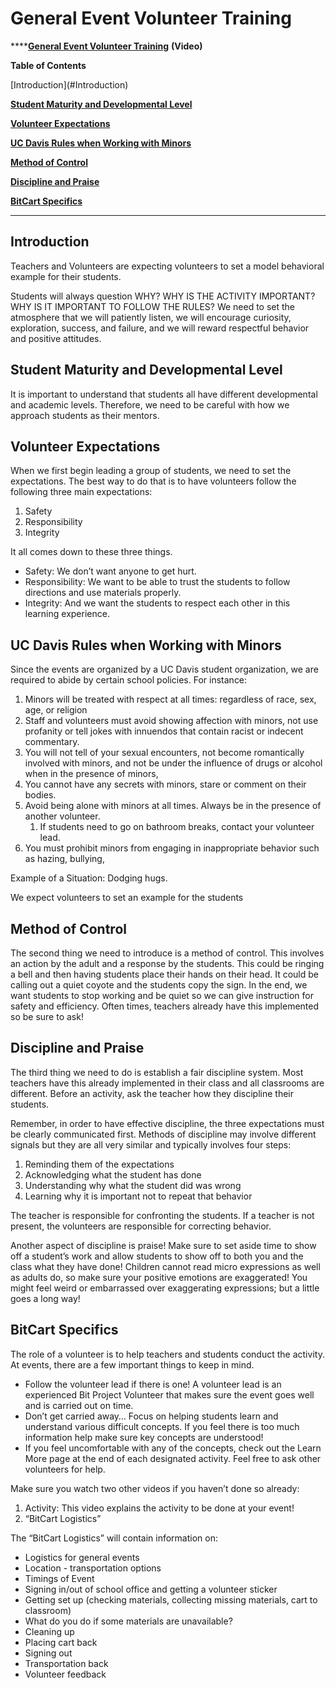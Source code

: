 # General Event Volunteer Training



\*\*\*\*[**General Event Volunteer Training**](https://www.youtube.com/watch?v=QEdVY4sYBAw&feature=youtu.be) **\(Video\)**  


**Table of Contents** 

\[Introduction\]\(\#Introduction\)

[**Student Maturity and Developmental Level**](https://docs.google.com/document/d/1j9sRsnnDl8zejKH-Rbr2Vi06KXZRn-ybCA-Se2FnihM/edit#heading=h.bnudk2mybu8i)

[**Volunteer Expectations**](https://docs.google.com/document/d/1j9sRsnnDl8zejKH-Rbr2Vi06KXZRn-ybCA-Se2FnihM/edit#heading=h.p4fhfis7bpo)

[**UC Davis Rules when Working with Minors**](https://docs.google.com/document/d/1j9sRsnnDl8zejKH-Rbr2Vi06KXZRn-ybCA-Se2FnihM/edit#heading=h.yy8a3u3gehcz)

[**Method of Control**](https://docs.google.com/document/d/1j9sRsnnDl8zejKH-Rbr2Vi06KXZRn-ybCA-Se2FnihM/edit#heading=h.uu4g3o69o1yr)

[**Discipline and Praise**](https://docs.google.com/document/d/1j9sRsnnDl8zejKH-Rbr2Vi06KXZRn-ybCA-Se2FnihM/edit#heading=h.99xuhcfa675q)

[**BitCart Specifics**](https://docs.google.com/document/d/1j9sRsnnDl8zejKH-Rbr2Vi06KXZRn-ybCA-Se2FnihM/edit#heading=h.qh7wdowcoqir)  
****

## **Introduction**

Teachers and Volunteers are expecting volunteers to set a model behavioral example for their students.

Students will always question WHY? WHY IS THE ACTIVITY IMPORTANT? WHY IS IT IMPORTANT TO FOLLOW THE RULES? We need to set the atmosphere that we will patiently listen, we will encourage curiosity, exploration, success, and failure, and we will reward respectful behavior and positive attitudes.

## **Student Maturity and Developmental Level**

It is important to understand that students all have different developmental and academic levels. Therefore, we need to be careful with how we approach students as their mentors.

## **Volunteer Expectations**

When we first begin leading a group of students, we need to set the expectations. The best way to do that is to have volunteers follow the following three main expectations:

1. Safety
2. Responsibility
3. Integrity

It all comes down to these three things.

* Safety: We don’t want anyone to get hurt.
* Responsibility: We want to be able to trust the students to follow directions and use materials properly.
* Integrity: And we want the students to respect each other in this learning experience.

## **UC Davis Rules when Working with Minors**

Since the events are organized by a UC Davis student organization, we are required to abide by certain school policies. For instance: 

1. Minors will be treated with respect at all times: regardless of race, sex, age, or religion
2. Staff and volunteers must avoid showing affection with minors, not use profanity or tell jokes with innuendos that contain racist or indecent commentary.
3. You will not tell of your sexual encounters, not become romantically involved with minors, and not be under the influence of drugs or alcohol when in the presence of minors,
4. You cannot have any secrets with minors, stare or comment on their bodies.
5. Avoid being alone with minors at all times. Always be in the presence of another volunteer.
   1. If students need to go on bathroom breaks, contact your volunteer lead.
6. You must prohibit minors from engaging in inappropriate behavior such as hazing, bullying, 

Example of a Situation: Dodging hugs. 

We expect volunteers to set an example for the students 

## **Method of Control**

The second thing we need to introduce is a method of control. This involves an action by the adult and a response by the students. This could be ringing a bell and then having students place their hands on their head. It could be calling out a quiet coyote and the students copy the sign. In the end, we want students to stop working and be quiet so we can give instruction for safety and efficiency. Often times, teachers already have this implemented so be sure to ask!

## **Discipline and Praise**

The third thing we need to do is establish a fair discipline system. Most teachers have this already implemented in their class and all classrooms are different. Before an activity, ask the teacher how they discipline their students. 

Remember, in order to have effective discipline, the three expectations must be clearly communicated first. Methods of discipline may involve different signals but they are all very similar and typically involves four steps:

1. Reminding them of the expectations
2. Acknowledging what the student has done
3. Understanding why what the student did was wrong
4. Learning why it is important not to repeat that behavior

The teacher is responsible for confronting the students. If a teacher is not present, the volunteers are responsible for correcting behavior.

Another aspect of discipline is praise! Make sure to set aside time to show off a student’s work and allow students to show off to both you and the class what they have done! Children cannot read micro expressions as well as adults do, so make sure your positive emotions are exaggerated! You might feel weird or embarrassed over exaggerating expressions; but a little goes a long way!

## BitCart Specifics

The role of a volunteer is to help teachers and students conduct the activity. At events, there are a few important things to keep in mind.

* Follow the volunteer lead if there is one! A volunteer lead is an experienced Bit Project Volunteer that makes sure the event goes well and is carried out on time.
* Don’t get carried away… Focus on helping students learn and understand various difficult concepts. If you feel there is too much information help make sure key concepts are understood!
* If you feel uncomfortable with any of the concepts, check out the Learn More page at the end of each designated activity. Feel free to ask other volunteers for help.

Make sure you watch two other videos if you haven’t done so already: 

1. Activity: This video explains the activity to be done at your event!
2.  “BitCart Logistics”

The “BitCart Logistics” will contain information on: 

* Logistics for general events
* Location - transportation options
* Timings of Event
* Signing in/out of school office and getting a volunteer sticker
* Getting set up \(checking materials, collecting missing materials, cart to classroom\)
* What do you do if some materials are unavailable?
* Cleaning up
* Placing cart back
* Signing out
* Transportation back
* Volunteer feedback

